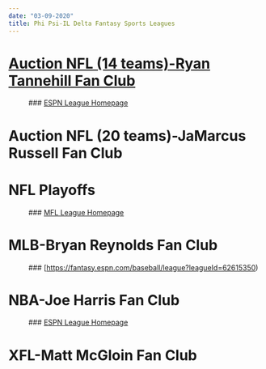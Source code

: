 ```yaml
---
date: "03-09-2020"
title: Phi Psi-IL Delta Fantasy Sports Leagues
---
```


# [Auction NFL (14 teams)-Ryan Tannehill Fan Club](./main-page.html)
&nbsp; &nbsp; &nbsp; &nbsp; &nbsp; ### [ESPN League Homepage](https://fantasy.espn.com/football/league?leagueId=21575912)
# Auction NFL (20 teams)-JaMarcus Russell Fan Club
# NFL Playoffs
&nbsp; &nbsp; &nbsp; &nbsp; &nbsp; ### [MFL League Homepage](https://www63.myfantasyleague.com/2019/home/38637#0)
# MLB-Bryan Reynolds Fan Club
&nbsp; &nbsp; &nbsp; &nbsp; &nbsp; ### [https://fantasy.espn.com/baseball/league?leagueId=62615350)
# NBA-Joe Harris Fan Club
&nbsp; &nbsp; &nbsp; &nbsp; &nbsp; ### [ESPN League Homepage](https://fantasy.espn.com/basketball/league?leagueId=59873460)
# XFL-Matt McGloin Fan Club
